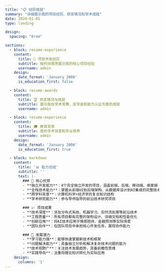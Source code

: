 ```yaml
---
title: "📋 经历成就"
summary: "详细展示我的项目经历、获奖情况和学术成就"
date: 2024-01-01
type: landing

design:
  spacing: "6rem"

sections:
  - block: resume-experience
    content:
      title: 💼 项目开发经历
      subtitle: 按时间顺序展示我的核心项目经验
      username: admin
    design:
      date_format: 'January 2006'
      is_education_first: false

  - block: resume-awards
    content:
      title: 🏆 获奖情况与成就
      subtitle: 展示我在学术竞赛、奖学金和能力认证方面的成就
      username: admin

  - block: resume-experience
    content:
      title: 🎓 教育背景
      subtitle: 我的学术背景和专业培养
      username: admin
    design:
      date_format: 'January 2006'
      is_education_first: true

  - block: markdown
    content:
      title: '📊 能力总结'
      subtitle: ''
      text: |-
        ### 🚀 核心优势
        - **独立开发能力**：4个完全独立开发的项目，涵盖前端、后端、移动端、桌面端
        - **全栈技术能力**：掌握从前端UI到后端架构、从数据库设计到AI集成的完整技术栈
        - **跨学科背景**：计算机科学+经济学的复合知识结构
        - **学术研究能力**：参与导师指导的前沿技术研究项目

        ### 📈 项目成果
        - **技术深度**：涉及分布式系统、机器学习、实时流处理等前沿技术
        - **工程质量**：所有项目都有完整的架构设计、详细文档和性能优化
        - **创新应用**：将AI技术应用于情感陪伴、金融预测等实际场景
        - **团队协作**：在团队项目中承担核心开发任务，展现协作能力

        ### 🎯 发展潜力
        - **学习能力强**：能够快速掌握新技术和框架
        - **问题解决能力**：具备独立分析和解决复杂技术问题的能力
        - **技术视野广**：关注技术发展趋势，具备前瞻性思维
        - **实践导向**：注重将理论知识转化为实际应用
    design:
      columns: '1'
---
```

